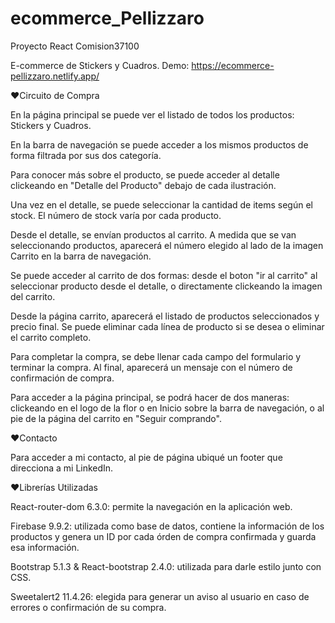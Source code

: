 # ecommerce_Pellizzaro
Proyecto React Comision37100

E-commerce de Stickers y Cuadros.
Demo: https://ecommerce-pellizzaro.netlify.app/

♥Circuito de Compra

En la página principal se puede ver el listado de todos los productos: Stickers y Cuadros. 

En la barra de navegación se puede acceder a los mismos productos de forma filtrada por sus dos categoría.

Para conocer más sobre el producto, se puede acceder al detalle clickeando en "Detalle del Producto" debajo de cada ilustración.

Una vez en el detalle, se puede seleccionar la cantidad de items según el stock. El número de stock varía por cada producto.

Desde el detalle, se envían productos al carrito. A medida que se van seleccionando productos, aparecerá el número elegido al lado de la imagen Carrito en la barra de navegación.

Se puede acceder al carrito de dos formas: desde el boton "ir al carrito" al seleccionar producto desde el detalle, o directamente clickeando la imagen del carrito.

Desde la página carrito, aparecerá el listado de productos seleccionados y precio final. Se puede eliminar cada línea de producto si se desea o eliminar el carrito completo.

Para completar la compra, se debe llenar cada campo del formulario y terminar la compra. Al final, aparecerá un mensaje con el número de confirmación de compra.

Para acceder a la página principal, se podrá hacer de dos maneras: clickeando en el logo de la flor o en Inicio sobre la barra de navegación, o al pie de la página del carrito en "Seguir comprando".

♥Contacto

Para acceder a mi contacto, al pie de página ubiqué un footer que direcciona a mi LinkedIn.

♥Librerías Utilizadas

React-router-dom 6.3.0: permite la navegación en la aplicación web.

Firebase 9.9.2: utilizada como base de datos, contiene la información de los productos y genera un ID por cada órden de compra confirmada y guarda esa información.

Bootstrap 5.1.3 & React-bootstrap 2.4.0: utilizada para darle estilo junto con CSS.

Sweetalert2 11.4.26: elegida para generar un aviso al usuario en caso de errores o confirmación de su compra.

